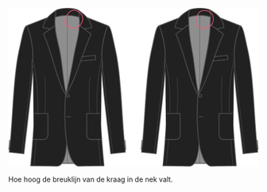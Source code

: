 
![Hoogte breuklijn kraag](rolllinecollarheight.svg)

Hoe hoog de breuklijn van de kraag in de nek valt.
